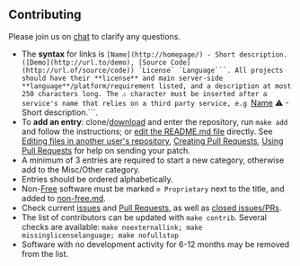 ## Contributing

Please join us on [chat](https://chat.awesome-selfhosted.com) to clarify any questions.

 * The **syntax** for links is ``[Name](http://homepage/) - Short description. ([Demo](http://url.to/demo), [Source Code](http://url.of/source/code)) `License` `Language```. All projects should have their **license** and main server-side **language**/platform/requirement listed, and a description at most 250 characters long. The ⚠ character must be inserted after a service's name that relies on a third party service, e.g ``[Name](http://homepage/) ⚠ - Short description.```.
 * To **add an entry**: clone/[download](https://github.com/Kickball/awesome-selfhosted/archive/master.zip) and enter the repository, run `make add` and follow the instructions; or [edit the README.md file](https://github.com/Kickball/awesome-selfhosted/edit/master/README.md) directly. See [Editing files in another user's repository](https://help.github.com/articles/editing-files-in-another-user-s-repository/), [Creating Pull Requests](https://help.github.com/articles/creating-a-pull-request/), [Using Pull Requests](https://help.github.com/articles/using-pull-requests/) for help on sending your patch.
 * A  minimum of 3 entries are required to start a new category, otherwise add to the Misc/Other category.
 * Entries should be ordered alphabetically.
 * Non-[Free](https://en.wikipedia.org/wiki/Free_software) software must be marked `⊘ Proprietary` next to the title, and added to [non-free.md](non-free.md).
 * Check current [issues](https://github.com/Kickball/awesome-selfhosted/issues) and [Pull Requests](https://github.com/Kickball/awesome-selfhosted/pulls), as well as [closed issues/PRs](https://github.com/Kickball/awesome-selfhosted/pulls?utf8=%E2%9C%93&q=is%3Aclosed+).
 * The list of contributors can be updated with `make contrib`. Several checks are available: `make noexternallink; make missinglicenselanguage; make nofullstop` 
 * Software with no development activity for 6-12 months may be removed from the list.
